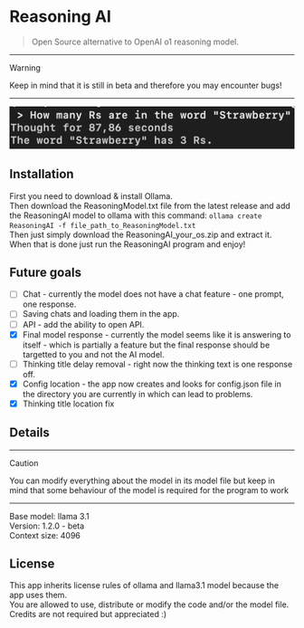 # Reasoning AI
 > Open Source alternative to OpenAI o1 reasoning model.
---
 > [!WARNING]
 > Keep in mind that it is still in beta and therefore you may encounter bugs!
---
![Screenshot](https://raw.githubusercontent.com/Adisol07/ReasoningAI/main/strawberry_example.png)

## Installation
First you need to download & install Ollama.\
Then download the ReasoningModel.txt file from the latest release and add the ReasoningAI model to ollama with this command: ```ollama create ReasoningAI -f file_path_to_ReasoningModel.txt``` \
Then just simply download the ReasoningAI_your_os.zip and extract it.\
When that is done just run the ReasoningAI program and enjoy!

## Future goals
 - [ ] Chat - currently the model does not have a chat feature - one prompt, one response.
 - [ ] Saving chats and loading them in the app.
 - [ ] API - add the ability to open API.
 - [x] Final model response - currently the model seems like it is answering to itself - which is partially a feature but the final response should be targetted to you and not the AI model.
 - [ ] Thinking title delay removal - right now the thinking text is one response off.
 - [x] Config location - the app now creates and looks for config.json file in the directory you are currently in which can lead to problems.
 - [x] Thinking title location fix

## Details
---
 > [!CAUTION]
 > You can modify everything about the model in its model file but keep in mind that some behaviour of the model is required for the program to work
---
Base model: llama 3.1\
Version: 1.2.0 - beta\
Context size: 4096

## License
This app inherits license rules of ollama and llama3.1 model because the app uses them.\
You are allowed to use, distribute or modify the code and/or the model file.\
Credits are not required but appreciated :)
